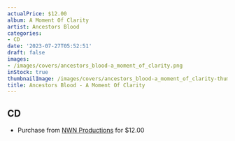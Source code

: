 ```yaml
---
actualPrice: $12.00
album: A Moment Of Clarity
artist: Ancestors Blood
categories:
- CD
date: '2023-07-27T05:52:51'
draft: false
images:
- /images/covers/ancestors_blood-a_moment_of_clarity.png
inStock: true
thumbnailImage: /images/covers/ancestors_blood-a_moment_of_clarity-thumb.png
title: Ancestors Blood - A Moment Of Clarity
---
```


## CD
* Purchase from [NWN Productions](http://shop.nwnprod.com/index.php?route=product/product&path=93&product_id=25314&sort=pd.name&order=ASC) for $12.00
